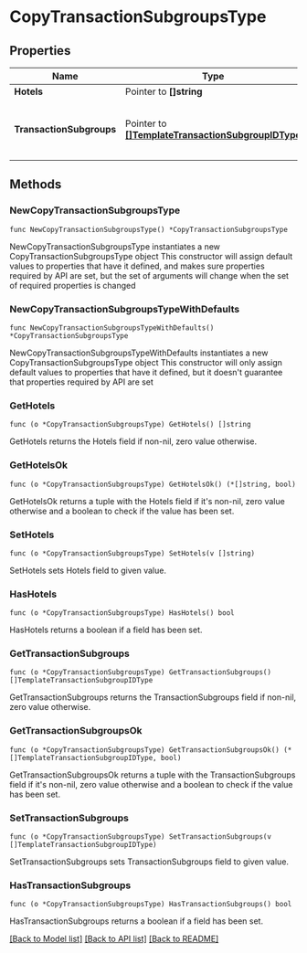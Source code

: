 # CopyTransactionSubgroupsType

## Properties

Name | Type | Description | Notes
------------ | ------------- | ------------- | -------------
**Hotels** | Pointer to **[]string** |  | [optional] 
**TransactionSubgroups** | Pointer to [**[]TemplateTransactionSubgroupIDType**](TemplateTransactionSubgroupIDType.md) | List of template transaction subgroup IDs | [optional] 

## Methods

### NewCopyTransactionSubgroupsType

`func NewCopyTransactionSubgroupsType() *CopyTransactionSubgroupsType`

NewCopyTransactionSubgroupsType instantiates a new CopyTransactionSubgroupsType object
This constructor will assign default values to properties that have it defined,
and makes sure properties required by API are set, but the set of arguments
will change when the set of required properties is changed

### NewCopyTransactionSubgroupsTypeWithDefaults

`func NewCopyTransactionSubgroupsTypeWithDefaults() *CopyTransactionSubgroupsType`

NewCopyTransactionSubgroupsTypeWithDefaults instantiates a new CopyTransactionSubgroupsType object
This constructor will only assign default values to properties that have it defined,
but it doesn't guarantee that properties required by API are set

### GetHotels

`func (o *CopyTransactionSubgroupsType) GetHotels() []string`

GetHotels returns the Hotels field if non-nil, zero value otherwise.

### GetHotelsOk

`func (o *CopyTransactionSubgroupsType) GetHotelsOk() (*[]string, bool)`

GetHotelsOk returns a tuple with the Hotels field if it's non-nil, zero value otherwise
and a boolean to check if the value has been set.

### SetHotels

`func (o *CopyTransactionSubgroupsType) SetHotels(v []string)`

SetHotels sets Hotels field to given value.

### HasHotels

`func (o *CopyTransactionSubgroupsType) HasHotels() bool`

HasHotels returns a boolean if a field has been set.

### GetTransactionSubgroups

`func (o *CopyTransactionSubgroupsType) GetTransactionSubgroups() []TemplateTransactionSubgroupIDType`

GetTransactionSubgroups returns the TransactionSubgroups field if non-nil, zero value otherwise.

### GetTransactionSubgroupsOk

`func (o *CopyTransactionSubgroupsType) GetTransactionSubgroupsOk() (*[]TemplateTransactionSubgroupIDType, bool)`

GetTransactionSubgroupsOk returns a tuple with the TransactionSubgroups field if it's non-nil, zero value otherwise
and a boolean to check if the value has been set.

### SetTransactionSubgroups

`func (o *CopyTransactionSubgroupsType) SetTransactionSubgroups(v []TemplateTransactionSubgroupIDType)`

SetTransactionSubgroups sets TransactionSubgroups field to given value.

### HasTransactionSubgroups

`func (o *CopyTransactionSubgroupsType) HasTransactionSubgroups() bool`

HasTransactionSubgroups returns a boolean if a field has been set.


[[Back to Model list]](../README.md#documentation-for-models) [[Back to API list]](../README.md#documentation-for-api-endpoints) [[Back to README]](../README.md)


